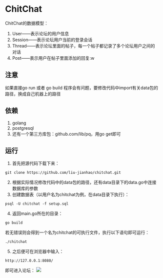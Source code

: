 # ChitChat

ChitChat的数据模型：
1. User——表示论坛的用户信息
2. Session——表示论坛用户当前的登录会话
3. Thread——表示论坛里面的帖子，每一个帖子都记录了多个论坛用户之间的对话
4. Post——表示用户在帖子里面添加的回复:w

## 注意
如果直接go run 或者 go build 程序会有问题，要修改代码中import有关data包的路径，换成自己机器上的路径

## 依赖
1. golang
2. postgresql
3. 还有一个第三方库包：github.com/lib/pq，用go get即可

## 运行
1. 首先把源代码下载下来：
```shell
git clone https://github.com/liu-jianhao/chitchat.git
```
2. 根据实际情况修改代码中的data包的路径，还有data目录下的data.go中连接数据库的参数
3. 创建数据表（以用户名为chitchat为例，在data目录下执行）：
```shell
psql -U chitchat -f setup.sql
```
4. 返回main.go所在的目录：
```shell
go build
```
若无错误则会得到一个名为chitchat的可执行文件，执行以下语句即可运行：
```shell
./chitchat
```
5. 之后便可在浏览器中输入：
```shell
http://127.0.0.1:8080/
```
即可进入论坛：
![](https://github.com/liu-jianhao/chitchat/tree/master/chitchat.png)